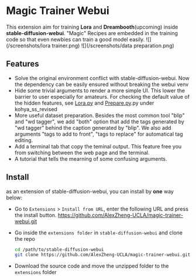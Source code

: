 # Magic Trainer Webui

This extension aim for training **Lora** and **Dreambooth**(upcoming) inside **stable-diffusion-webui**. "Magic" Recipes are embedded in the training code so that even newbies can train a good model easily.
![](/screenshots/lora trainer.png)
![](/screenshots/data preparation.png)
## Features 

- Solve the original environment conflict with stable-diffusion-webui. 
    Now the dependency can be easily ensured without breaking the webui venv
- Hide some trivial arguments to render a more simple UI. 
    This lower the barrier to user especially for amateurs. For checking the default value of the hidden features, see [Lora.py]() and [Prepare.py](https://github.com/AUTOMATIC1111/stable-diffusion-webui).py under kohya_ss_revised
- More useful dataset preparation. 
    Besides the most common tool "blip" and "wd tagger", we add "both" option that add the tags generated by "wd tagger" behind the caption generated by "blip". We also add arguments "tags to add to front", "tags to replace" for automatical tag editing.
- Add a terminal tab that copy the teminal output. This feature free you from switching between the web page and the terminal. 
- A tutorial that tells the mearning of some confusing arguments.  

## Install
as an extension of stable-diffusion-webui, you can install by **one** way below:

- Go to `Extensions` > `Install from URL`, enter the following URL and press the install button.
  https://github.com/AlexZheng-UCLA/magic-trainer-webui.git

- Go inside the `extensions folder` in `stable-diffusion-webui` and clone the repo

  ```bash
  cd /path/to/stable-diffusion-webui
  git clone https://github.com/AlexZheng-UCLA/magic-trainer-webui.git
  ```

- Download the source code and move the unzipped folder to the `extensions` folder 



